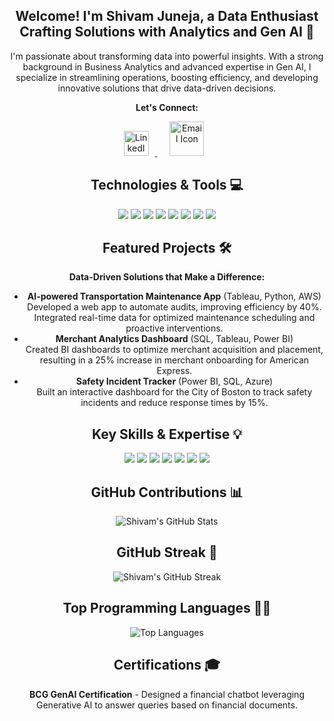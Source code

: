 <div align="center">
  <h2>Welcome! I'm Shivam Juneja, a Data Enthusiast Crafting Solutions with Analytics and Gen AI 🚀</h2>
  <p>I'm passionate about transforming data into powerful insights. With a strong background in Business Analytics and advanced expertise in Gen AI, I specialize in streamlining operations, boosting efficiency, and developing innovative solutions that drive data-driven decisions.</p>
</div>

<div align="center">
  <p><strong>Let's Connect:</strong></p>
  <p>
      <a href="https://www.linkedin.com/in/shivamjuneja/">
        <img src="https://github.com/mehakgagneja02/Mehak/blob/102d9e514207c8a50e836330609988c231826af9/LinkedIn.png" alt="LinkedIn Icon" style="width: 40px; margin-right: 10px;">
      </a>
      <a href="mailto:shivamjuneja0799@gmail.com">
        <img src="https://github.com/mehakgagneja02/Mehak/blob/8b58e18f92aa3b28a6acaf309fe4c1c14d09909e/Gmail.jpeg" alt="Email Icon" style="width: 55px; margin-right: 10px; margin-left: 20px;">
      </a>
    </p>
</div>

<div align="center">
  <h2>Technologies & Tools 💻</h2>
  <p>
    <img src="https://img.shields.io/badge/Python-white?style=for-the-badge&logo=Python&logoColor=%233776AB">
    <img src="https://img.shields.io/badge/SQL-white?style=for-the-badge&logo=MySQL&logoColor=%234479A1">
    <img src="https://img.shields.io/badge/Tableau-white?style=for-the-badge&logo=tableau&logoColor=%23E97627">
    <img src="https://img.shields.io/badge/AWS-white?style=for-the-badge&logo=amazonaws&logoColor=%23FF9900">
    <img src="https://img.shields.io/badge/Power%20BI-white?style=for-the-badge&logo=powerbi&logoColor=%23F2C811">
    <img src="https://img.shields.io/badge/GenAI-white?style=for-the-badge&logo=ai&logoColor=%23FF6600">
    <img src="https://img.shields.io/badge/RStudio-white?style=for-the-badge&logo=R&logoColor=%23276DC3">
    <img src="https://img.shields.io/badge/ETL-white?style=for-the-badge&logo=python&logoColor=%23FFD700">
  </p>
</div>

<div align="center">
  <h2>Featured Projects 🛠️</h2>
  <p><strong>Data-Driven Solutions that Make a Difference:</strong></p>
  <div>
    <ul>
      <li><strong>AI-powered Transportation Maintenance App</strong> (Tableau, Python, AWS) <br> Developed a web app to automate audits, improving efficiency by 40%. Integrated real-time data for optimized maintenance scheduling and proactive interventions.</li>
      <li><strong>Merchant Analytics Dashboard</strong> (SQL, Tableau, Power BI) <br> Created BI dashboards to optimize merchant acquisition and placement, resulting in a 25% increase in merchant onboarding for American Express.</li>
      <li><strong>Safety Incident Tracker</strong> (Power BI, SQL, Azure) <br> Built an interactive dashboard for the City of Boston to track safety incidents and reduce response times by 15%.</li>
    </ul>
  </div>
</div>

<div align="center">
  <h2>Key Skills & Expertise 💡</h2>
  <div>
    <img src="https://img.shields.io/badge/Data%20Analysis-white?style=for-the-badge&color=0A66C2">
    <img src="https://img.shields.io/badge/Business%20Intelligence-white?style=for-the-badge&color=0A66C2">
    <img src="https://img.shields.io/badge/GenAI-white?style=for-the-badge&color=0A66C2">
    <img src="https://img.shields.io/badge/Machine%20Learning-white?style=for-the-badge&color=0A66C2">
    <img src="https://img.shields.io/badge/Automation-white?style=for-the-badge&color=0A66C2">
    <img src="https://img.shields.io/badge/Visualization-white?style=for-the-badge&color=0A66C2">
    <img src="https://img.shields.io/badge/SQL-white?style=for-the-badge&color=0A66C2">
  </div>
</div>

<div align="center">
  <h2>GitHub Contributions 📊</h2>
  <p>
    <img src="https://github-readme-stats.vercel.app/api?username=shivamjuneja0799&show_icons=true&icon_color=0A66C2&text_color=181717&title_color=0A66C2" alt="Shivam's GitHub Stats">
  </p>
</div>

<div align="center">
  <h2>GitHub Streak 🌱</h2>
  <p>
    <img src="https://streak-stats.demolab.com/?user=shivamjuneja0799&theme=default" alt="Shivam's GitHub Streak">
  </p>
</div>

<div align="center">
  <h2>Top Programming Languages 👨‍💻</h2>
  <p>
    <img src="https://github-readme-stats.vercel.app/api/top-langs/?username=shivamjuneja0799&langs_count=6&text_color=181717&title_color=0A66C2" alt="Top Languages">
  </p>
</div>

<div align="center">
  <h2>Certifications 🎓</h2>
  <p><strong>BCG GenAI Certification</strong> - Designed a financial chatbot leveraging Generative AI to answer queries based on financial documents.</p>
</div>
